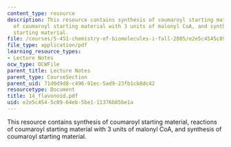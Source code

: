```yaml
---
content_type: resource
description: This resource contains synthesis of coumaroyl starting material, reactions
  of coumaroyl starting material with 3 units of malonyl CoA, and synthesis of coumaroyl
  starting material.
file: /courses/5-451-chemistry-of-biomolecules-i-fall-2005/e2e5c4545c8964eb5be111376b85be1a_14_flavonoid.pdf
file_type: application/pdf
learning_resource_types:
- Lecture Notes
ocw_type: OCWFile
parent_title: Lecture Notes
parent_type: CourseSection
parent_uid: 71d0d9d8-c496-91ec-5ad9-23fb1cb8dc42
resourcetype: Document
title: 14_flavonoid.pdf
uid: e2e5c454-5c89-64eb-5be1-11376b85be1a
---
```

This resource contains synthesis of coumaroyl starting material, reactions of coumaroyl starting material with 3 units of malonyl CoA, and synthesis of coumaroyl starting material.

